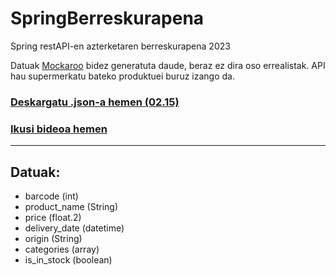 # SpringBerreskurapena

Spring restAPI-en azterketaren berreskurapena 2023

Datuak [Mockaroo](https://mockaroo.com/) bidez generatuta daude, beraz ez dira oso errealistak. API hau supermerkatu bateko produktuei buruz izango da.

### [Deskargatu .json-a hemen (02.15)](https://drive.filen.io/d/a6a85181-e23c-4d94-b7ab-759e9181d9e0#xwneX197e7CDJAq10010UrqdeivloQeE)

### [Ikusi bideoa hemen](https://youtu.be/lDf8fzuL0oc)

---

## Datuak:

- barcode (int)
- product_name (String)
- price (float.2)
- delivery_date (datetime)
- origin (String)
- categories (array)
- is_in_stock (boolean)

